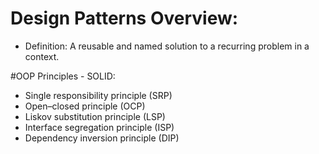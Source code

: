 # Design Patterns Overview:
- Definition: A reusable and named solution to a recurring problem in a context.

#OOP Principles - SOLID:
- Single responsibility principle (SRP)
- Open–closed principle (OCP)
- Liskov substitution principle (LSP)
- Interface segregation principle (ISP)
- Dependency inversion principle (DIP)